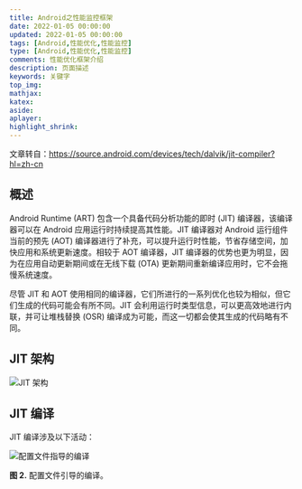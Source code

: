 ```yaml
---
title: Android之性能监控框架
date: 2022-01-05 00:00:00
updated: 2022-01-05 00:00:00
tags: [Android,性能优化,性能监控]
type: [Android,性能优化,性能监控]
comments: 性能优化框架介绍
description: 页面描述
keywords: 关键字
top_img:
mathjax:
katex:
aside:
aplayer:
highlight_shrink:
---
```




文章转自：https://source.android.com/devices/tech/dalvik/jit-compiler?hl=zh-cn

## 概述

Android Runtime (ART) 包含一个具备代码分析功能的即时 (JIT) 编译器，该编译器可以在 Android 应用运行时持续提高其性能。JIT 编译器对 Android 运行组件当前的预先 (AOT) 编译器进行了补充，可以提升运行时性能，节省存储空间，加快应用和系统更新速度。相较于 AOT 编译器，JIT 编译器的优势也更为明显，因为在应用自动更新期间或在无线下载 (OTA) 更新期间重新编译应用时，它不会拖慢系统速度。

尽管 JIT 和 AOT 使用相同的编译器，它们所进行的一系列优化也较为相似，但它们生成的代码可能会有所不同。JIT 会利用运行时类型信息，可以更高效地进行内联，并可让堆栈替换 (OSR) 编译成为可能，而这一切都会使其生成的代码略有不同。

## JIT 架构

![JIT 架构](https://source.android.com/devices/tech/dalvik/images/jit-arch.png?hl=zh-cn)

## JIT 编译

JIT 编译涉及以下活动：

![配置文件指导的编译](https://source.android.com/devices/tech/dalvik/images/jit-profile-comp.png?hl=zh-cn)

**图 2.** 配置文件引导的编译。





